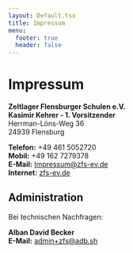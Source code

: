 ```yaml
---
layout: Default.tsx
title: Impressum
menu:
  footer: true
  header: false
---
```

# Impressum

**Zeltlager Flensburger Schulen e.V.**\
**Kasimir Kehrer - 1. Vorsitzender**\
Herrman-Löns-Weg 36\
24939 Flensburg

**Telefon:** +49 461 5052720\
**Mobil:** +49 162 7279378\
**E-Mail:** [Impressum@zfs-ev.de](mailto:kasimir.kehrer@zfs-ev.de)\
**Internet:** [zfs-ev.de](https://zfs-ev.de)

## Administration

Bei technischen Nachfragen:

**Alban David Becker**\
**E-Mail:** [admin+zfs@adb.sh](mailto:admin+zfs@adb.sh)